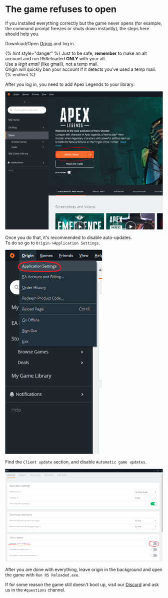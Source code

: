 # The game refuses to open

If you installed everything correctly but the game never opens \(for example, the command prompt freezes or shuts down instantly\), the steps here should help you.

Download/Open [Origin](https://www.origin.com/usa/en-us/store/download) and log in.

{% hint style="danger" %}
Just to be safe, **remember** to make an alt account and run R5Reloaded **ONLY** with your alt.  
Use a _legit email_ \(like gmail\), not a temp mail.   
Origin will quickly ban your account if it detects you've used a temp mail.
{% endhint %}

After you log in, you need to add Apex Legends to your library:

![](../.gitbook/assets/image%20%2819%29.png)

Once you do that, it's recommended to disable auto-updates.   
To do so go to `Origin->Application Settings`.

![](../.gitbook/assets/image%20%2813%29.png)

Find the `Client update` section, and disable `Automatic game updates`.

![](../.gitbook/assets/image%20%2816%29.png)

After you are done with everything, leave origin in the background and open the game with `Run R5 Reloaded.exe`. 

If for some reason the game still doesn't boot up, visit our [Discord](https://discord.gg/R5Reloaded) and ask us in the `#questions` channel.

